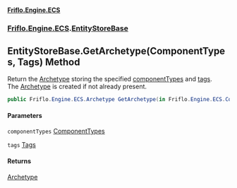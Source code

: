 #### [Friflo.Engine.ECS](index.md 'index')
### [Friflo.Engine.ECS](Friflo.Engine.ECS.md 'Friflo.Engine.ECS').[EntityStoreBase](EntityStoreBase.md 'Friflo.Engine.ECS.EntityStoreBase')

## EntityStoreBase.GetArchetype(ComponentTypes, Tags) Method

Return the [Archetype](Archetype.md 'Friflo.Engine.ECS.Archetype') storing the specified [componentTypes](EntityStoreBase.GetArchetype(ComponentTypes,Tags).md#Friflo.Engine.ECS.EntityStoreBase.GetArchetype(Friflo.Engine.ECS.ComponentTypes,Friflo.Engine.ECS.Tags).componentTypes 'Friflo.Engine.ECS.EntityStoreBase.GetArchetype(Friflo.Engine.ECS.ComponentTypes, Friflo.Engine.ECS.Tags).componentTypes') and [tags](EntityStoreBase.GetArchetype(ComponentTypes,Tags).md#Friflo.Engine.ECS.EntityStoreBase.GetArchetype(Friflo.Engine.ECS.ComponentTypes,Friflo.Engine.ECS.Tags).tags 'Friflo.Engine.ECS.EntityStoreBase.GetArchetype(Friflo.Engine.ECS.ComponentTypes, Friflo.Engine.ECS.Tags).tags').<br/>
The [Archetype](Archetype.md 'Friflo.Engine.ECS.Archetype') is created if not already present.

```csharp
public Friflo.Engine.ECS.Archetype GetArchetype(in Friflo.Engine.ECS.ComponentTypes componentTypes, in Friflo.Engine.ECS.Tags tags=default(Friflo.Engine.ECS.Tags));
```
#### Parameters

<a name='Friflo.Engine.ECS.EntityStoreBase.GetArchetype(Friflo.Engine.ECS.ComponentTypes,Friflo.Engine.ECS.Tags).componentTypes'></a>

`componentTypes` [ComponentTypes](ComponentTypes.md 'Friflo.Engine.ECS.ComponentTypes')

<a name='Friflo.Engine.ECS.EntityStoreBase.GetArchetype(Friflo.Engine.ECS.ComponentTypes,Friflo.Engine.ECS.Tags).tags'></a>

`tags` [Tags](Tags.md 'Friflo.Engine.ECS.Tags')

#### Returns
[Archetype](Archetype.md 'Friflo.Engine.ECS.Archetype')